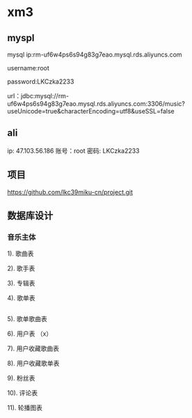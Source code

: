 # xm3

## myspl

mysql ip:rm-uf6w4ps6s94g83g7eao.mysql.rds.aliyuncs.com

username:root

password:LKCzka2233

url：jdbc:mysql://rm-uf6w4ps6s94g83g7eao.mysql.rds.aliyuncs.com:3306/music?useUnicode=true&characterEncoding=utf8&useSSL=false

## ali

ip: 47.103.56.186 账号：root 密码: LKCzka2233

## 项目

https://github.com/lkc39miku-cn/project.git

## 数据库设计

### 音乐主体

1). 歌曲表 

2). 歌手表

 3). 专辑表 

4). 歌单表 

```mysql

```

5). 歌单歌曲表 

6). 用户表 （x）

7). 用户收藏歌曲表

8). 用户收藏歌单表 

9). 粉丝表 

10). 评论表 

11). 轮播图表 